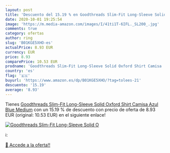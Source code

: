 ```yaml
---
layout: post
title: 'Descuento del 15.19 % en Goodthreads Slim-Fit Long-Sleeve Solid O'
date: 2020-10-01 19:25:54
image: 'https://m.media-amazon.com/images/I/41ti1T-6IFL._SL200_.jpg'
comments: true
category: ofertas
author: ring
slug: 'B01KGE5XHO-es'
actualPrice: 8.93 EUR
currency: EUR
price: 8.93
comparePrice: 10.53 EUR
prodname: 'Goodthreads Slim-Fit Long-Sleeve Solid Oxford Shirt Camisa  Azul  Blue   Medium'
country: 'es'
flag: '🇪🇸'
buyurl: 'https://www.amazon.es/dp/B01KGE5XHO/?tag=tolees-21'
descuento: '15.19'
average: '8.93'
---
```


Tienes [Goodthreads Slim-Fit Long-Sleeve Solid Oxford Shirt Camisa  Azul  Blue   Medium](https://www.amazon.es/dp/B01KGE5XHO/?tag=tolees-21) con un 15.19 % de descuento con precio de oferta de 8.93 EUR (original: 10.53 EUR) en el siguiente enlace!

[![Goodthreads Slim-Fit Long-Sleeve Solid O](https://m.media-amazon.com/images/I/41ti1T-6IFL._SL200_.jpg)](https://www.amazon.es/dp/B01KGE5XHO/?tag=tolees-21)

ℹ️:


[🛒 Accede a la oferta!!](https://www.amazon.es/dp/B01KGE5XHO/?tag=tolees-21)
